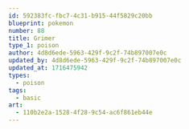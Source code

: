 ```yaml
---
id: 592383fc-fbc7-4c31-b915-44f5829c20bb
blueprint: pokemon
number: 88
title: Grimer
type_1: poison
author: 4d8d6ede-5963-429f-9c2f-74b897007e0c
updated_by: 4d8d6ede-5963-429f-9c2f-74b897007e0c
updated_at: 1716475942
types:
  - poison
tags:
  - basic
art:
  - 110b2e2a-1528-4f28-9c54-ac6f861eb44e
---
```

